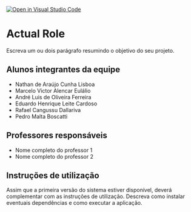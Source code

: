[![Open in Visual Studio Code](https://classroom.github.com/assets/open-in-vscode-c66648af7eb3fe8bc4f294546bfd86ef473780cde1dea487d3c4ff354943c9ae.svg)](https://classroom.github.com/online_ide?assignment_repo_id=8497954&assignment_repo_type=AssignmentRepo)
# Actual Role
Escreva um ou dois  parágrafo resumindo o objetivo do seu projeto.

## Alunos integrantes da equipe

* Nathan de Araújo Cunha Lisboa
* Marcelo Victor Alencar Eulálio
* André Luis de Oliveira Ferreira
* Eduardo Henrique Leite Cardoso
* Rafael Cangussu Dallariva
* Pedro Malta Boscatti

## Professores responsáveis

* Nome completo do professor 1
* Nome completo do professor 2

## Instruções de utilização

Assim que a primeira versão do sistema estiver disponível, deverá complementar com as instruções de utilização. Descreva como instalar eventuais dependências e como executar a aplicação.

